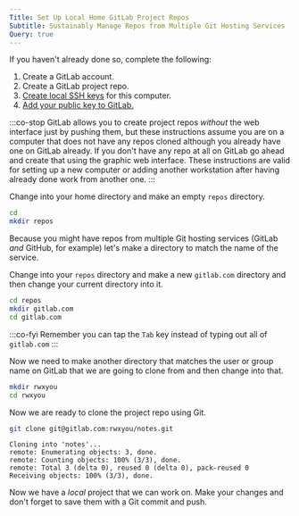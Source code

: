 ```yaml
---
Title: Set Up Local Home GitLab Project Repos
Subtitle: Sustainably Manage Repos from Multiple Git Hosting Services
Query: true
---
```


If you haven't already done so, complete the following:

1. Create a GitLab account. 
1. Create a GitLab project repo.
1. [Create local SSH keys](/tools/ssh/tasks/keygen/) for this computer.
1. [Add your public key to GitLab.](/services/gitlab/pubkey/)

:::co-stop
GitLab allows you to create project repos *without* the web interface just by pushing them, but these instructions assume you are on a computer that does not have any repos cloned although you already have one on GitLab already. If you don't have any repo at all on GitLab go ahead and create that using the graphic web interface. These instructions are valid for setting up a new computer or adding another workstation after having already done work from another one.
:::

Change into your home directory and make an empty `repos` directory.

```sh
cd
mkdir repos
```

Because you might have repos from multiple Git hosting services (GitLab *and* GitHub, for example) let's make a directory to match the name of the service.

Change into your `repos` directory and make a new `gitlab.com` directory and then change your current directory into it.

```sh
cd repos
mkdir gitlab.com
cd gitlab.com
```

:::co-fyi
Remember you can tap the `Tab` key instead of typing out all of `gitlab.com`
:::

Now we need to make another directory that matches the user or group name on GitLab that we are going to clone from and then change into that.

```sh
mkdir rwxyou
cd rwxyou
```

Now we are ready to clone the project repo using Git.

```sh
git clone git@gitlab.com:rwxyou/notes.git
```

```{.out}
Cloning into 'notes'...
remote: Enumerating objects: 3, done.
remote: Counting objects: 100% (3/3), done.
remote: Total 3 (delta 0), reused 0 (delta 0), pack-reused 0
Receiving objects: 100% (3/3), done.
```

Now we have a *local* project that we can work on. Make your changes and don't forget to save them with a Git commit and push.
